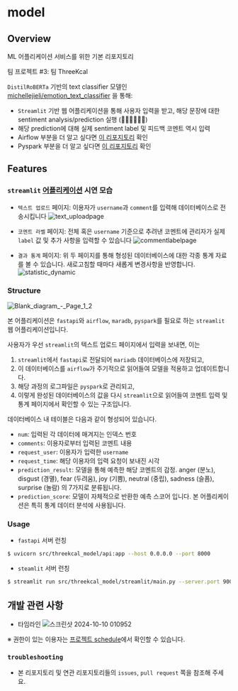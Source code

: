 # model
## Overview
ML 어플리케이션 서비스를 위한 기본 리포지토리

팀 프로젝트 #3: 팀 ThreeKcal

`DistilRoBERTa` 기반의 text classifier 모델인 [michellejieli/emotion_text_classifier](https://huggingface.co/michellejieli/emotion_text_classifier) 을 통해:
- `Streamlit` 기반 웹 어플리케이션을 통해 사용자 입력을 받고, 해당 문장에 대한 sentiment analysis/prediction 실행 (🤬🤢😀😐😭😲)
- 해당 prediction에 대해 실제 sentiment label 및 피드백 코멘트 역시 입력
- Airflow 부분을 더 알고 싶다면 [이 리포지토리](https://github.com/ThreeKcal/dags/tree/main) 확인
- Pyspark 부분을 더 알고 싶다면 [이 리포지토리](https://github.com/ThreeKcal/pyspark/tree/main)  확인


## Features
### `streamlit` [어플리케이션](http://54.180.132.11:8002/) 시연 모습
- `텍스트 업로드` 페이지: 이용자가 `username`과 `comment`를 입력해 데이터베이스로 전송시킵니다
![text_uploadpage](https://github.com/user-attachments/assets/1099ff86-8491-4002-b375-5f0dbe3e8bfc)

- `코멘트 라벨` 페이지: 전체 혹은 `username` 기준으로 추려낸 코멘트에 관리자가 실제 `label` 값 및 추가 사항을 입력할 수 있습니다
![commentlabelpage](https://github.com/user-attachments/assets/b2c8be3b-54a2-4366-bcf9-5943f40c5569)

- `결과 통계` 페이지: 위 두 페이지를 통해 형성된 데이터베이스에 대한 각종 통계 자료를 볼 수 있습니다. 새로고침할 때마다 새롭게 변경사항을 반영합니다.
![statistic_dynamic](https://github.com/user-attachments/assets/a4f7656e-9a57-46e8-a85b-e6be9c187305)


### Structure
![Blank_diagram_-_Page_1_2](https://github.com/user-attachments/assets/2c2cfbd5-fa7e-4cee-858b-57ccb84e6715)

본 어플리케이션은 `fastapi`와 `airflow`, `maradb`, `pyspark`를 필요로 하는 `streamlit` 웹 어플리케이션입니다.

사용자가 우선 `streamlit`의 텍스트 업로드 페이지에서 입력을 보내면, 이는 
1. `streamlit`에서 `fastapi`로 전달되어 `mariadb` 데이터베이스에 저장되고,
2. 이 데이터베이스를 `airflow`가 주기적으로 읽어들여 모델을 적용하고 업데이트합니다.
3. 해당 과정의 로그파일은 `pyspark`로 관리되고,
4. 이렇게 완성된 데이터베이스의 값을 다시 `streamlit`으로 읽어들여 코멘트 입력 및 통계 페이지에서 확인할 수 있는 구조입니다.

데이터베이스 내 테이블은 다음과 같이 형성되어 있습니다.
- `num`: 입력된 각 데이터에 매겨지는 인덱스 번호
- `comments`: 이용자로부터 입력된 코멘트 내용
- `request_user`: 이용자가 입력한 `username`
- `request_time`: 해당 이용자의 입력 요청이 보내진 시각
- `prediction_result`: 모델을 통해 예측한 해당 코멘트의 감정. anger (분노), disgust (경멸), fear (두려움),	joy (기쁨),	neutral (중립),	sadness (슬픔),	surprise (놀람) 의 7가지로 분류됩니다.
- `prediction_score`: 모델이 자체적으로 반환한 예측 스코어 입니다. 본 어플리케이션은 특히 통계 데이터 분석에 사용됩니다.


### Usage
- `fastapi` 서버 런칭
```bash
$ uvicorn src/threekcal_model/api:app --host 0.0.0.0 --port 8000
```

- `steamlit` 서버 런칭
```bash
$ streamlit run src/threekcal_model/streamlit/main.py --server.port 9000
```

## 개발 관련 사항
- 타임라인
![스크린샷 2024-10-10 010952](https://github.com/user-attachments/assets/7bed00cb-272e-49e1-83f4-3986dd6bfcff)

※ 권한이 있는 이용자는 [프로젝트 schedule](https://github.com/orgs/ThreeKcal/projects/1/views/4)에서 확인할 수 있습니다.

### `troubleshooting`
- 본 리포지토리 및 연관 리포지토리들의 `issues`, `pull request` 쪽을 참조해 주세요.
